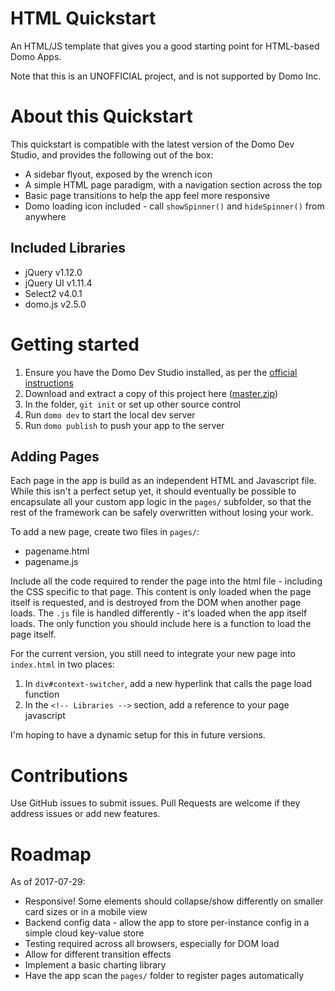 # HTML Quickstart

An HTML/JS template that gives you a good starting point for HTML-based Domo Apps.

Note that this is an UNOFFICIAL project, and is not supported by Domo Inc.

# About this Quickstart

This quickstart is compatible with the latest version of the Domo Dev Studio, and provides the following out of the box:

* A sidebar flyout, exposed by the wrench icon
* A simple HTML page paradigm, with a navigation section across the top
* Basic page transitions to help the app feel more responsive
* Domo loading icon included - call `showSpinner()` and `hideSpinner()` from anywhere

## Included Libraries

* jQuery v1.12.0
* jQuery UI v1.11.4
* Select2 v4.0.1
* domo.js v2.5.0

# Getting started

1. Ensure you have the Domo Dev Studio installed, as per the [official instructions](https://developer.domo.com/domo-apps/get-started)
1. Download and extract a copy of this project here ([master.zip](https://github.com/woganmay/domo-html-quickstart/archive/master.zip))
1. In the folder, `git init` or set up other source control
1. Run `domo dev` to start the local dev server
1. Run `domo publish` to push your app to the server
 
## Adding Pages

Each page in the app is build as an independent HTML and Javascript file. While this isn't a perfect setup yet, it should eventually be possible to encapsulate all your custom app logic in the `pages/` subfolder, so that the rest of the framework can be safely overwritten without losing your work.

To add a new page, create two files in `pages/`:

* pagename.html
* pagename.js

Include all the code required to render the page into the html file - including the CSS specific to that page. This content is only loaded when the page itself is requested, and is destroyed from the DOM when another page loads. The `.js` file is handled differently - it's loaded when the app itself loads. The only function you should include here is a function to load the page itself.

For the current version, you still need to integrate your new page into `index.html` in two places:

1. In `div#context-switcher`, add a new hyperlink that calls the page load function
2. In the `<!-- Libraries -->` section, add a reference to your page javascript

I'm hoping to have a dynamic setup for this in future versions.

# Contributions

Use GitHub issues to submit issues. Pull Requests are welcome if they address issues or add new features.

# Roadmap

As of 2017-07-29:

* Responsive! Some elements should collapse/show differently on smaller card sizes or in a mobile view
* Backend config data - allow the app to store per-instance config in a simple cloud key-value store
* Testing required across all browsers, especially for DOM load
* Allow for different transition effects
* Implement a basic charting library
* Have the app scan the `pages/` folder to register pages automatically